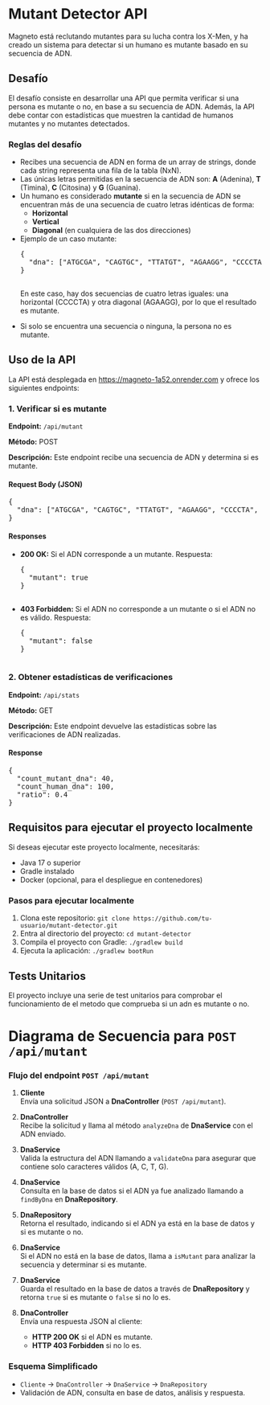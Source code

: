 <body>

<h1>Mutant Detector API</h1>

<p>Magneto está reclutando mutantes para su lucha contra los X-Men, y ha creado un sistema para detectar si un humano es mutante basado en su secuencia de ADN.</p>

<h2>Desafío</h2>
<p>El desafío consiste en desarrollar una API que permita verificar si una persona es mutante o no, en base a su secuencia de ADN. Además, la API debe contar con estadísticas que muestren la cantidad de humanos mutantes y no mutantes detectados.</p>

<h3>Reglas del desafío</h3>
<ul>
    <li>Recibes una secuencia de ADN en forma de un array de strings, donde cada string representa una fila de la tabla (NxN).</li>
    <li>Las únicas letras permitidas en la secuencia de ADN son: <b>A</b> (Adenina), <b>T</b> (Timina), <b>C</b> (Citosina) y <b>G</b> (Guanina).</li>
    <li>Un humano es considerado <b>mutante</b> si en la secuencia de ADN se encuentran más de una secuencia de cuatro letras idénticas de forma:
        <ul>
            <li><b>Horizontal</b></li>
            <li><b>Vertical</b></li>
            <li><b>Diagonal</b> (en cualquiera de las dos direcciones)</li>
        </ul>
    </li>
    <li>Ejemplo de un caso mutante:</li>
    <pre>
{
  "dna": ["ATGCGA", "CAGTGC", "TTATGT", "AGAAGG", "CCCCTA", "TCACTG"]
}
    </pre>
    <p>En este caso, hay dos secuencias de cuatro letras iguales: una horizontal (CCCCTA) y otra diagonal (AGAAGG), por lo que el resultado es mutante.</p>
    <li>Si solo se encuentra una secuencia o ninguna, la persona no es mutante.</li>
</ul>

<h2>Uso de la API</h2>
<p>La API está desplegada en <a href="https://magneto-1a52.onrender.com">https://magneto-1a52.onrender.com</a> y ofrece los siguientes endpoints:</p>

<h3>1. Verificar si es mutante</h3>
<p><b>Endpoint:</b> <code>/api/mutant</code></p>
<p><b>Método:</b> POST</p>
<p><b>Descripción:</b> Este endpoint recibe una secuencia de ADN y determina si es mutante.</p>

<h4>Request Body (JSON)</h4>
<pre>
{
  "dna": ["ATGCGA", "CAGTGC", "TTATGT", "AGAAGG", "CCCCTA", "TCACTG"]
}
</pre>

<h4>Responses</h4>
<ul>
  <li><b>200 OK:</b> Si el ADN corresponde a un mutante. Respuesta:
    <pre>
{
  "mutant": true
}
    </pre>
  </li>
  <li><b>403 Forbidden:</b> Si el ADN no corresponde a un mutante o si el ADN no es válido. Respuesta:
    <pre>
{
  "mutant": false
}
    </pre>
  </li>
</ul>

<h3>2. Obtener estadísticas de verificaciones</h3>
<p><b>Endpoint:</b> <code>/api/stats</code></p>
<p><b>Método:</b> GET</p>
<p><b>Descripción:</b> Este endpoint devuelve las estadísticas sobre las verificaciones de ADN realizadas.</p>

<h4>Response</h4>
<pre>
{
  "count_mutant_dna": 40,
  "count_human_dna": 100,
  "ratio": 0.4
}
</pre>

<h2>Requisitos para ejecutar el proyecto localmente</h2>
<p>Si deseas ejecutar este proyecto localmente, necesitarás:</p>
<ul>
  <li>Java 17 o superior</li>
  <li>Gradle instalado</li>
  <li>Docker (opcional, para el despliegue en contenedores)</li>
</ul>

<h3>Pasos para ejecutar localmente</h3>
<ol>
  <li>Clona este repositorio: <code>git clone https://github.com/tu-usuario/mutant-detector.git</code></li>
  <li>Entra al directorio del proyecto: <code>cd mutant-detector</code></li>
  <li>Compila el proyecto con Gradle: <code>./gradlew build</code></li>
  <li>Ejecuta la aplicación: <code>./gradlew bootRun</code></li>
</ol>

<h2>Tests Unitarios</h2>
<p>El proyecto incluye una serie de test unitarios para comprobar el funcionamiento de el metodo que comprueba si un adn es mutante o no.</p>
</body>

# Diagrama de Secuencia para `POST /api/mutant`

### Flujo del endpoint `POST /api/mutant`

1. **Cliente**  
   Envía una solicitud JSON a **DnaController** (`POST /api/mutant`).

2. **DnaController**  
   Recibe la solicitud y llama al método `analyzeDna` de **DnaService** con el ADN enviado.

3. **DnaService**  
   Valida la estructura del ADN llamando a `validateDna` para asegurar que contiene solo caracteres válidos (A, C, T, G).

4. **DnaService**  
   Consulta en la base de datos si el ADN ya fue analizado llamando a `findByDna` en **DnaRepository**.

5. **DnaRepository**  
   Retorna el resultado, indicando si el ADN ya está en la base de datos y si es mutante o no.

6. **DnaService**  
   Si el ADN no está en la base de datos, llama a `isMutant` para analizar la secuencia y determinar si es mutante.

7. **DnaService**  
   Guarda el resultado en la base de datos a través de **DnaRepository** y retorna `true` si es mutante o `false` si no lo es.

8. **DnaController**  
   Envía una respuesta JSON al cliente:
   - **HTTP 200 OK** si el ADN es mutante.
   - **HTTP 403 Forbidden** si no lo es.

### Esquema Simplificado

- `Cliente` → `DnaController` → `DnaService` → `DnaRepository`
- Validación de ADN, consulta en base de datos, análisis y respuesta.

</html>
